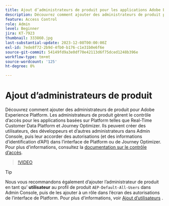 ```yaml
---
title: Ajout d’administrateurs de produit pour les applications Adobe Experience Platform
description: Découvrez comment ajouter des administrateurs de produit pour les applications Adobe Experience Platform et basées sur Platform.
feature: Access Control
role: Admin
level: Beginner
jira: KT-7923
thumbnail: 333860.jpg
last-substantial-update: 2023-12-08T00:00:00Z
exl-id: 7ede8f72-2b9d-4fb0-b176-c1e31b0e6f6e
source-git-commit: 54149fd9a3e0df70e42113d6f75dced1248b396e
workflow-type: tm+mt
source-wordcount: '125'
ht-degree: 0%

---
```


# Ajout d’administrateurs de produit

Découvrez comment ajouter des administrateurs de produit pour Adobe Experience Platform. Les administrateurs de produit gèrent le contrôle d’accès pour les applications basées sur Platform telles que Real-Time Customer Data Platform et Journey Optimizer. Ils peuvent créer des utilisateurs, des développeurs et d’autres administrateurs dans Admin Console, puis leur accorder des autorisations (et des informations d’identification d’API) dans l’interface de Platform ou de Journey Optimizer. Pour plus d’informations, consultez la [documentation sur le contrôle d’accès](https://experienceleague.adobe.com/docs/experience-platform/access-control/home.html?lang=fr).

>[!VIDEO](https://video.tv.adobe.com/v/333860?learn=on)

>[!TIP]
>
>Nous vous recommandons également d’ajouter l’administrateur de produit en tant qu’ **utilisateur** au profil de produit `AEP-Default-All-Users` dans Admin Console, puis de les ajouter à un rôle dans l’écran des autorisations de l’interface de Platform. Pour plus d’informations, voir [Ajout d’utilisateurs](add-users.md) .
